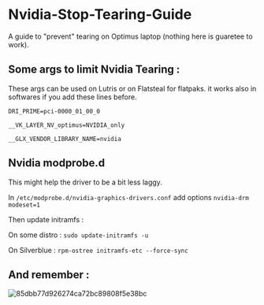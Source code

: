 # Nvidia-Stop-Tearing-Guide

A guide to "prevent" tearing on Optimus laptop (nothing here is guaretee to work).

## Some args to limit Nvidia Tearing :

These args can be used on Lutris or on Flatsteal for flatpaks. it works also in softwares if you add these lines before.

`DRI_PRIME=pci-0000_01_00_0` 

`__VK_LAYER_NV_optimus=NVIDIA_only`

`__GLX_VENDOR_LIBRARY_NAME=nvidia`

## Nvidia modprobe.d

This might help the driver to be a bit less laggy.

In `/etc/modprobe.d/nvidia-graphics-drivers.conf` add options `nvidia-drm modeset=1`

Then update initramfs :

On some distro : `sudo update-initramfs -u`

On Silverblue : `rpm-ostree initramfs-etc --force-sync`

 ## And remember :
![85dbb77d926274ca72bc89808f5e38bc](https://user-images.githubusercontent.com/52078885/192109754-be64dfa5-d868-4dce-aadb-ff71b7301289.jpg)
